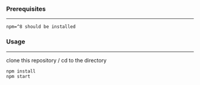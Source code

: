 ### Prerequisites
---
    npm=^8 should be installed

### Usage
---
clone this repository /
cd to the directory
```bash
npm install
npm start
```
